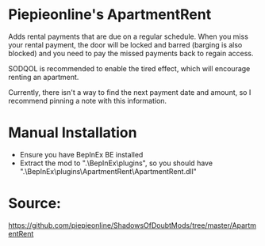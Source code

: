 # Piepieonline's ApartmentRent

Adds rental payments that are due on a regular schedule.
When you miss your rental payment, the door will be locked and barred (barging is also blocked) and you need to pay the missed payments back to regain access.

SODQOL is recommended to enable the tired effect, which will encourage renting an apartment.

Currently, there isn't a way to find the next payment date and amount, so I recommend pinning a note with this information.

# Manual Installation

* Ensure you have BepInEx BE installed
* Extract the mod to ".\BepInEx\plugins\", so you should have ".\BepInEx\plugins\ApartmentRent\ApartmentRent.dll"

# Source:

https://github.com/piepieonline/ShadowsOfDoubtMods/tree/master/ApartmentRent